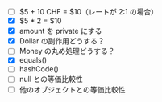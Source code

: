 - [ ] $5 + 10 CHF = $10（レートが 2:1 の場合）
- [x] $5 * 2 = $10
- [x] amount を private にする
- [x] Dollar の副作用どうする？
- [ ] Money の丸め処理どうする？
- [x] equals()
- [ ] hashCode()
- [ ] null との等価比較性
- [ ] 他のオブジェクトとの等価比較性